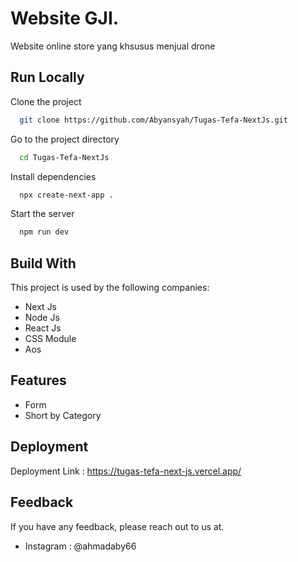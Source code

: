 # Website GJI.

Website online store yang khsusus menjual drone

## Run Locally

Clone the project

```bash
  git clone https://github.com/Abyansyah/Tugas-Tefa-NextJs.git
```

Go to the project directory

```bash
  cd Tugas-Tefa-NextJs
```

Install dependencies

```bash
  npx create-next-app .
```

Start the server

```bash
  npm run dev
```

## Build With

This project is used by the following companies:

- Next Js
- Node Js
- React Js
- CSS Module
- Aos

## Features

- Form
- Short by Category

## Deployment

Deployment Link : https://tugas-tefa-next-js.vercel.app/

## Feedback

If you have any feedback, please reach out to us at.

- Instagram : @ahmadaby66
